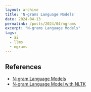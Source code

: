 ```yaml
---
layout: archive
title: 'N-grams Language Models'
date: 2024-04-13
permalink: /posts/2024/04/ngrams
excerpt: "N-grams Language Models"
tags:
  - ai
  - llms
  - ngrams
---  
```


## References
- [N-gram Language Models](https://web.stanford.edu/~jurafsky/slp3/3.pdf)
- [N-gram Language Model with NLTK](https://www.kaggle.com/code/alvations/n-gram-language-model-with-nltk)